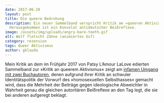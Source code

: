 ```yaml
---
date: 2017-06-20
layout: post
title: Die queere Bedrohung
description: Ein neuer Sammelband verspricht Kritik am »queeren Aktivismus«.
  Herausgekommen ist ein Konvolut antideutscher Beißreflexe.
image: /assets/img/uploads/angry-bare-teeth.gif
alt: Wolf fletscht Zähne (animiertes Gif)
category: rezension
tags: Queer Aktivismus
author: gklauda
---
```

Mein Kritik an dem im Frühjahr 2017 von Patsy L’Amour LaLove edierten Sammelband zur »Kritik an queerem Aktivismus« zeigt am <a href="https://archiv.akweb.de/ak_s/ak628/20.htm" aria-label="Artikel in analyse & kritik lesen">infamen Umgang mit zwei Buchautoren</a>, denen aufgrund ihrer Kritik an schwuler Identitätspolitik der Vorwurf des »homosexuellen Selbsthasses« gemacht wird, dass die Mehrheit der Beiträge gegen ideologische Abweichler in Wahrheit genau die gleichen autoritären Beißreflexe an den Tag legt, die sie bei anderen aufgeregt beklagt.